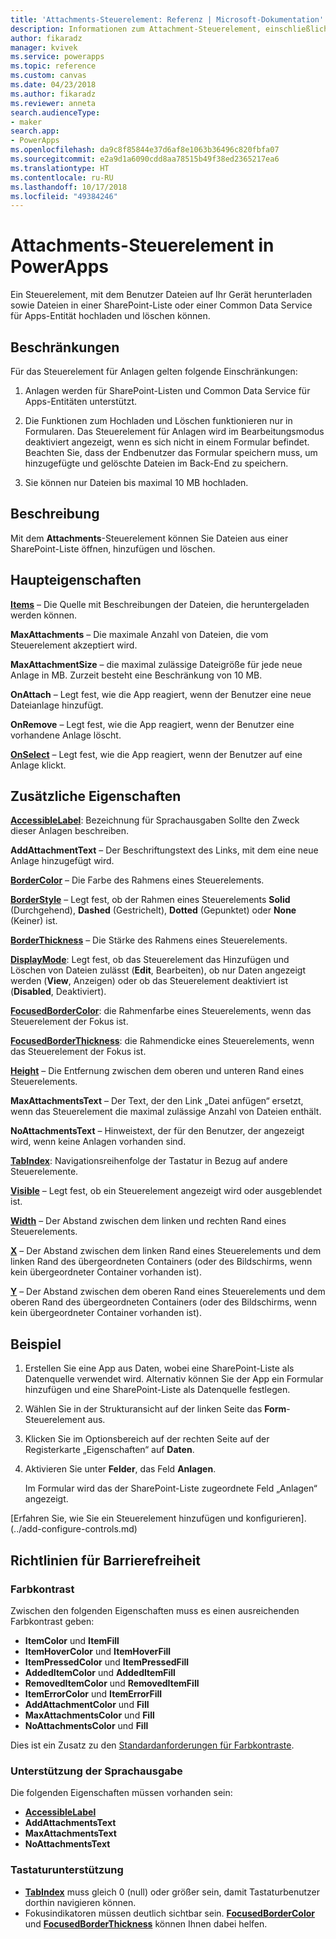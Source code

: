 ```yaml
---
title: 'Attachments-Steuerelement: Referenz | Microsoft-Dokumentation'
description: Informationen zum Attachment-Steuerelement, einschließlich Eigenschaften und Beispielen
author: fikaradz
manager: kvivek
ms.service: powerapps
ms.topic: reference
ms.custom: canvas
ms.date: 04/23/2018
ms.author: fikaradz
ms.reviewer: anneta
search.audienceType:
- maker
search.app:
- PowerApps
ms.openlocfilehash: da9c8f85844e37d6af8e1063b36496c820fbfa07
ms.sourcegitcommit: e2a9d1a6090cdd8aa78515b49f38ed2365217ea6
ms.translationtype: HT
ms.contentlocale: ru-RU
ms.lasthandoff: 10/17/2018
ms.locfileid: "49384246"
---
```

# <a name="attachments-control-in-powerapps"></a>Attachments-Steuerelement in PowerApps
Ein Steuerelement, mit dem Benutzer Dateien auf Ihr Gerät herunterladen sowie Dateien in einer SharePoint-Liste oder einer Common Data Service für Apps-Entität hochladen und löschen können.

## <a name="limitations"></a>Beschränkungen
Für das Steuerelement für Anlagen gelten folgende Einschränkungen:
1. Anlagen werden für SharePoint-Listen und Common Data Service für Apps-Entitäten unterstützt.

1. Die Funktionen zum Hochladen und Löschen funktionieren nur in Formularen.  Das Steuerelement für Anlagen wird im Bearbeitungsmodus deaktiviert angezeigt, wenn es sich nicht in einem Formular befindet. Beachten Sie, dass der Endbenutzer das Formular speichern muss, um hinzugefügte und gelöschte Dateien im Back-End zu speichern.

1. Sie können nur Dateien bis maximal 10 MB hochladen.  

## <a name="description"></a>Beschreibung
Mit dem **Attachments**-Steuerelement können Sie Dateien aus einer SharePoint-Liste öffnen, hinzufügen und löschen.

## <a name="key-properties"></a>Haupteigenschaften
**[Items](properties-core.md)** – Die Quelle mit Beschreibungen der Dateien, die heruntergeladen werden können.

**MaxAttachments** – Die maximale Anzahl von Dateien, die vom Steuerelement akzeptiert wird.

**MaxAttachmentSize** – die maximal zulässige Dateigröße für jede neue Anlage in MB.  Zurzeit besteht eine Beschränkung von 10 MB.

**OnAttach** – Legt fest, wie die App reagiert, wenn der Benutzer eine neue Dateianlage hinzufügt.

**OnRemove** – Legt fest, wie die App reagiert, wenn der Benutzer eine vorhandene Anlage löscht.

**[OnSelect](properties-core.md)** – Legt fest, wie die App reagiert, wenn der Benutzer auf eine Anlage klickt.

## <a name="additional-properties"></a>Zusätzliche Eigenschaften
**[AccessibleLabel](properties-accessibility.md)**: Bezeichnung für Sprachausgaben Sollte den Zweck dieser Anlagen beschreiben.

**AddAttachmentText** – Der Beschriftungstext des Links, mit dem eine neue Anlage hinzugefügt wird.

**[BorderColor](properties-color-border.md)** – Die Farbe des Rahmens eines Steuerelements.

**[BorderStyle](properties-color-border.md)** – Legt fest, ob der Rahmen eines Steuerelements **Solid** (Durchgehend), **Dashed** (Gestrichelt), **Dotted** (Gepunktet) oder **None** (Keiner) ist.

**[BorderThickness](properties-color-border.md)** – Die Stärke des Rahmens eines Steuerelements.

**[DisplayMode](properties-core.md)**: Legt fest, ob das Steuerelement das Hinzufügen und Löschen von Dateien zulässt (**Edit**, Bearbeiten), ob nur Daten angezeigt werden (**View**, Anzeigen) oder ob das Steuerelement deaktiviert ist (**Disabled**, Deaktiviert).

**[FocusedBorderColor](properties-color-border.md)**: die Rahmenfarbe eines Steuerelements, wenn das Steuerelement der Fokus ist.

**[FocusedBorderThickness](properties-color-border.md)**: die Rahmendicke eines Steuerelements, wenn das Steuerelement der Fokus ist.

**[Height](properties-size-location.md)** – Die Entfernung zwischen dem oberen und unteren Rand eines Steuerelements.

**MaxAttachmentsText** – Der Text, der den Link „Datei anfügen“ ersetzt, wenn das Steuerelement die maximal zulässige Anzahl von Dateien enthält.

**NoAttachmentsText** – Hinweistext, der für den Benutzer, der angezeigt wird, wenn keine Anlagen vorhanden sind.

**[TabIndex](properties-accessibility.md)**: Navigationsreihenfolge der Tastatur in Bezug auf andere Steuerelemente.

**[Visible](properties-core.md)** – Legt fest, ob ein Steuerelement angezeigt wird oder ausgeblendet ist.

**[Width](properties-size-location.md)** – Der Abstand zwischen dem linken und rechten Rand eines Steuerelements.

**[X](properties-size-location.md)** – Der Abstand zwischen dem linken Rand eines Steuerelements und dem linken Rand des übergeordneten Containers (oder des Bildschirms, wenn kein übergeordneter Container vorhanden ist).

**[Y](properties-size-location.md)** – Der Abstand zwischen dem oberen Rand eines Steuerelements und dem oberen Rand des übergeordneten Containers (oder des Bildschirms, wenn kein übergeordneter Container vorhanden ist).


## <a name="example"></a>Beispiel
1. Erstellen Sie eine App aus Daten, wobei eine SharePoint-Liste als Datenquelle verwendet wird. Alternativ können Sie der App ein Formular hinzufügen und eine SharePoint-Liste als Datenquelle festlegen.

2. Wählen Sie in der Strukturansicht auf der linken Seite das **Form**-Steuerelement aus.

3. Klicken Sie im Optionsbereich auf der rechten Seite auf der Registerkarte „Eigenschaften“ auf **Daten**.

4. Aktivieren Sie unter **Felder**, das Feld **Anlagen**.

    Im Formular wird das der SharePoint-Liste zugeordnete Feld „Anlagen“ angezeigt.

[Erfahren Sie, wie Sie ein Steuerelement hinzufügen und konfigurieren].(../add-configure-controls.md)


## <a name="accessibility-guidelines"></a>Richtlinien für Barrierefreiheit
### <a name="color-contrast"></a>Farbkontrast
Zwischen den folgenden Eigenschaften muss es einen ausreichenden Farbkontrast geben:
* **ItemColor** und **ItemFill**
* **ItemHoverColor** und **ItemHoverFill**
* **ItemPressedColor** und **ItemPressedFill**
* **AddedItemColor** und **AddedItemFill**
* **RemovedItemColor** und **RemovedItemFill**
* **ItemErrorColor** und **ItemErrorFill**
* **AddAttachmentColor** und **Fill**
* **MaxAttachmentsColor** und **Fill**
* **NoAttachmentsColor** und **Fill**

Dies ist ein Zusatz zu den [Standardanforderungen für Farbkontraste](../accessible-apps-color.md).

### <a name="screen-reader-support"></a>Unterstützung der Sprachausgabe
Die folgenden Eigenschaften müssen vorhanden sein:
* **[AccessibleLabel](properties-accessibility.md)**
* **AddAttachmentsText**
* **MaxAttachmentsText**
* **NoAttachmentsText**

### <a name="keyboard-support"></a>Tastaturunterstützung
* **[TabIndex](properties-accessibility.md)** muss gleich 0 (null) oder größer sein, damit Tastaturbenutzer dorthin navigieren können.
* Fokusindikatoren müssen deutlich sichtbar sein. **[FocusedBorderColor](properties-color-border.md)** und **[FocusedBorderThickness](properties-color-border.md)** können Ihnen dabei helfen.

